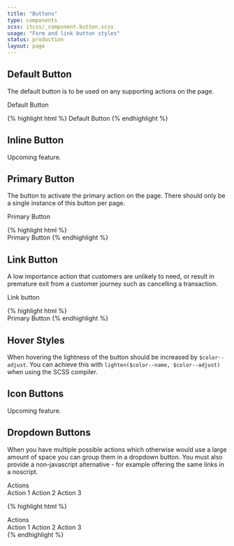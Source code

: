 ```yaml
---
title: "Buttons"
type: components
scss: itcss/_component.button.scss
usage: "Form and link button styles"
status: production
layout: page
---
```


## Default Button

The default button is to be used on any supporting actions on the page. 

<div class="example">
<a class="button button--default">Default Button</a>
</div>

{% highlight html %}
    <a class="button button--default">Default Button</a>
{% endhighlight %}

## Inline Button

Upcoming feature.

## Primary Button

The button to activate the primary action on the page. There should only be a single instance of this button per page.

<div class="example">
<a class="button button--default button--primary">Primary Button</a>
</div>

{% highlight html %}    
    <a class="button button--default button--primary">Primary Button</a>
{% endhighlight %}

## Link Button

A low importance action that customers are unlikely to need, or result in premature exit from a customer journey such as cancelling a transaction.

<div class="example">
<a class="button button--default button--link">Link button</a>
</div>

{% highlight html %}    
    <a class="button button--default button--link">Primary Button</a>
{% endhighlight %}


## Hover Styles

When hovering the lightness of the button should be increased by `$color--adjust`. You can achieve this with `lighten($color--name, $color--adjust)` when using the SCSS compiler.

## Icon Buttons

Upcoming feature.

## Dropdown Buttons

When you have multiple possible actions which otherwise would use a large amount of space you can group them in a dropdown button. You must also provide a non-javascript alternative - for example offering the same links in a noscript. 

<div class="example">
<div class="button--dropdown">
    <a>Actions</a>
    <div class="button--dropdown__menu">
        <a class="button--dropdown__link">Action 1</a>
        <a class="button--dropdown__link">Action 2</a>
        <a class="button--dropdown__link">Action 3</a>
    </div>
</div>
</div>

{% highlight html %}
<div class="button--dropdown">
    <a>Actions</a>
    <div class="button--dropdown__menu">
        <a class="button--dropdown__link">Action 1</a>
        <a class="button--dropdown__link">Action 2</a>
        <a class="button--dropdown__link">Action 3</a>
    </div>
</div>
{% endhighlight %}